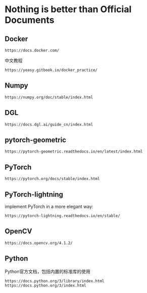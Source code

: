 # Nothing is better than Official Documents
## Docker
    https://docs.docker.com/
    
  中文教程

    https://yeasy.gitbook.io/docker_practice/
    
## Numpy
    https://numpy.org/doc/stable/index.html

## DGL
    https://docs.dgl.ai/guide_cn/index.html
    
## pytorch-geometric
    https://pytorch-geometric.readthedocs.io/en/latest/index.html
    
## PyTorch
    https://pytorch.org/docs/stable/index.html
    
## PyTorch-lightning
implement PyTorch in a more elegant way:
    
    https://pytorch-lightning.readthedocs.io/en/stable/
    
## OpenCV
    https://docs.opencv.org/4.1.2/

## Python
Python官方文档，包括内置的标准库的使用
  
    https://docs.python.org/3/library/index.html
    https://docs.python.org/3/index.html
    
